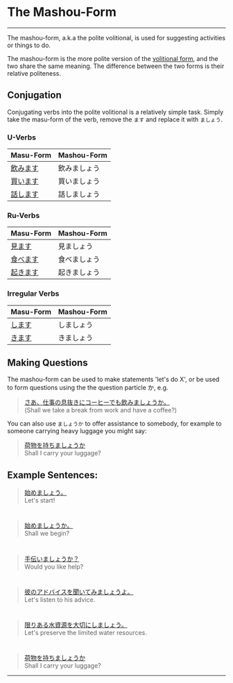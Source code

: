 # The Mashou-Form
 ---
The mashou-form, a.k.a the polite volitional, is used for suggesting activities or things to do.

The mashou-form is the more polite version of the [volitional form](verb-volitionalform), and the two share the same meaning. The difference between the two forms is their relative politeness.

## Conjugation
Conjugating verbs into the polite volitional is a relatively simple task. Simply take the masu-form of the verb, remove the `ます` and replace it with `ましょう`.

### U-Verbs
|Masu-Form|Mashou-Form|
|:---|:---|
|[飲みます]()|飲みましょう|
|[買います]()|買いましょう|
|[話します]()|話しましょう|

### Ru-Verbs
|Masu-Form|Mashou-Form|
|:---|:---|
|[見ます]()|見ましょう|
|[食べます]()|食べましょう|
|[起きます]()|起きましょう|

### Irregular Verbs
|Masu-Form|Mashou-Form|
|:---|:---|
|[します](1157170)|しましょう|
|[きます](1547720)|きましょう|

## Making Questions
The mashou-form can be used to make statements 'let's do X', or be used to form questions using the the question particle か, e.g. 

> [さあ、仕事の息抜きにコーヒーでも飲みましょうか。]()  
> (Shall we take a break from work and have a coffee?)

You can also use `ましょうか` to offer assistance to somebody, for example to someone carrying heavy luggage you might say:

> [荷物を持ちましょうか]()  
> Shall I carry your luggage?

## Example Sentences:
> [始めましょう。]()  
> Let's start!
  
#
 
> [始めましょうか。]()  
> Shall we begin?
  
#
 
> [手伝いましょうか？]()  
> Would you like help?
  
#
 
> [彼のアドバイスを聞いてみましょうよ。]()  
> Let's listen to his advice.
  
#
 
> [限りある水資源を大切にしましょう。]()  
> Let's preserve the limited water resources.
  
#
 
> [荷物を持ちましょうか]()  
> Shall I carry your luggage?

 ---
